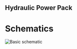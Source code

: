 ## Hydraulic Power Pack

# Schematics
![Basic schematic](https://github.com/plastic-hub/products/blob/master/projects/hydraulic-power-pack/schematics/hydraulic-power-pack-schematic.jpg)
